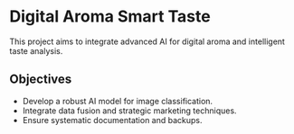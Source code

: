 # Digital Aroma Smart Taste

This project aims to integrate advanced AI for digital aroma and intelligent taste analysis.

## Objectives
- Develop a robust AI model for image classification.
- Integrate data fusion and strategic marketing techniques.
- Ensure systematic documentation and backups.
